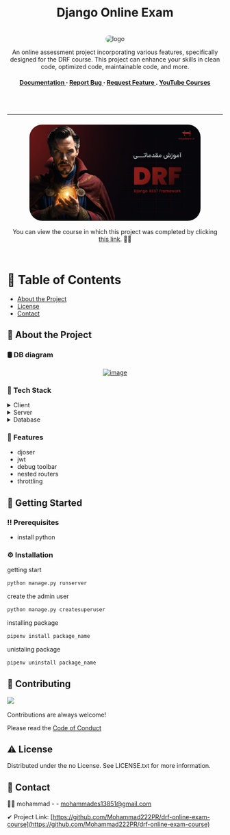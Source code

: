 
<div align='center'>
  <h1>Django Online Exam</h1>
  <br>
<img src=https://github.com/Mohammad222PR/drf-online-exam-course/blob/main/docs/Frame-39.png alt="logo" width=400 height=auto style="border-radius: 30px;" />

<p>An online assessment project incorporating various features, specifically designed for the DRF course. This project can enhance your skills in clean code, optimized code, maintainable code, and more.</p>

<h4>  <a href="https://github.com/Django-shop/drf-online-exam-course/blob/master/README.md"> Documentation </a> <span> · </span> <a href="https://github.com/drf-online-exam-course/drf-online-exam-course/issues"> Report Bug </a> <span> · </span> <a href="https://github.com/drf-online-exam-course/drf-online-exam-course/issues"> Request Feature </a> <span>.</span> <a href="https://www.youtube.com/playlist?list=PLq3tK5gKk3-11_jwdZ_yB8iqdS1q0OfXS"> YouTube Courses </a>  </h4>

<br>
<br>
<hr>


###
<img src=https://github.com/Mohammad222PR/drf-online-exam-course/blob/main/docs/test-Thumbnail.jpg alt="thumbnail" width=400 height=auto style="border-radius: 30px;" />

<p>You can view the course in which this project was completed by clicking <a href="https://www.youtube.com/playlist?list=PLq3tK5gKk3-11_jwdZ_yB8iqdS1q0OfXS">this link</a>. 👨‍🏫</p>
</div>
<br>

# :notebook_with_decorative_cover: Table of Contents

- [About the Project](#star2-about-the-project)
- [License](#warning-license)
- [Contact](#handshake-contact)


## :star2: About the Project

### 🛢 DB diagram
<div align="center"> <a href=""><img src="https://github.com/Mohammad222PR/drf-online-exam-course/blob/main/docs/diagram-export-8-1-2024-6_32_51-PM.png" alt='image' width='800'/></a> </div>


### :space_invader: Tech Stack
<details> <summary>Client</summary> <ul>
<li><a href="">django</a></li>
  <li><a href="">drf</a></li>
</ul> </details>
<details> <summary>Server</summary> <ul>
<li><a href="">Liara</a></li>
</ul> </details>
<details> <summary>Database</summary> <ul>
<li><a href="">postgresql</a></li>
</ul> </details>

### :dart: Features
- djoser
- jwt
- debug toolbar
- nested routers
- throttling
  
## :toolbox: Getting Started

### :bangbang: Prerequisites

- install python

### :gear: Installation

getting start
```bash
python manage.py runserver
```
create the admin user
```bash
python manage.py createsuperuser
```
installing package
```bash
pipenv install package_name
```
unistaling package
```bash
pipenv uninstall package_name
```


## :wave: Contributing

<a href="https://github.com/Mohammad222PR/drf-online-exam-course/graphs/contributors"> <img src="https://contrib.rocks/image?repo=Louis3797/awesome-readme-template" /> </a>

Contributions are always welcome!


Please read the [Code of Conduct](https://github.com/Mohammad222PR/Django-shop/blob/master/CODE_OF_CONDUCT.md)

## :warning: License

Distributed under the no License. See LICENSE.txt for more information.

## :handshake: Contact

🙋‍♂️ mohammad - - mohammades13851@gmail.com

✔ Project Link: [https://github.com/Mohammad222PR/drf-online-exam-course](https://github.com/Mohammad222PR/drf-online-exam-course)


